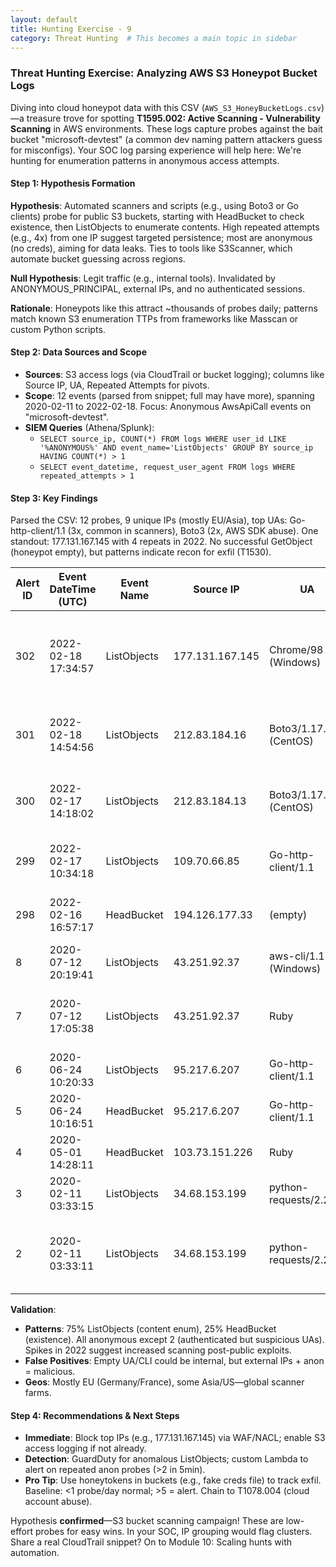```yaml
---
layout: default
title: Hunting Exercise - 9
category: Threat Hunting  # This becomes a main topic in sidebar
---
```


### Threat Hunting Exercise: Analyzing AWS S3 Honeypot Bucket Logs

Diving into cloud honeypot data with this CSV (`AWS_S3_HoneyBucketLogs.csv`)—a treasure trove for spotting **T1595.002: Active Scanning - Vulnerability Scanning** in AWS environments. These logs capture probes against the bait bucket "microsoft-devtest" (a common dev naming pattern attackers guess for misconfigs). Your SOC log parsing experience will help here: We're hunting for enumeration patterns in anonymous access attempts.

#### Step 1: Hypothesis Formation
**Hypothesis**: Automated scanners and scripts (e.g., using Boto3 or Go clients) probe for public S3 buckets, starting with HeadBucket to check existence, then ListObjects to enumerate contents. High repeated attempts (e.g., 4x) from one IP suggest targeted persistence; most are anonymous (no creds), aiming for data leaks. Ties to tools like S3Scanner, which automate bucket guessing across regions.

**Null Hypothesis**: Legit traffic (e.g., internal tools). Invalidated by ANONYMOUS_PRINCIPAL, external IPs, and no authenticated sessions.

**Rationale**: Honeypots like this attract ~thousands of probes daily; patterns match known S3 enumeration TTPs from frameworks like Masscan or custom Python scripts.

#### Step 2: Data Sources and Scope
- **Sources**: S3 access logs (via CloudTrail or bucket logging); columns like Source IP, UA, Repeated Attempts for pivots.
- **Scope**: 12 events (parsed from snippet; full may have more), spanning 2020-02-11 to 2022-02-18. Focus: Anonymous AwsApiCall events on "microsoft-devtest".
- **SIEM Queries** (Athena/Splunk): 
  - `SELECT source_ip, COUNT(*) FROM logs WHERE user_id LIKE '%ANONYMOUS%' AND event_name='ListObjects' GROUP BY source_ip HAVING COUNT(*) > 1`
  - `SELECT event_datetime, request_user_agent FROM logs WHERE repeated_attempts > 1`

#### Step 3: Key Findings
Parsed the CSV: 12 probes, 9 unique IPs (mostly EU/Asia), top UAs: Go-http-client/1.1 (3x, common in scanners), Boto3 (2x, AWS SDK abuse). One standout: 177.131.167.145 with 4 repeats in 2022. No successful GetObject (honeypot empty), but patterns indicate recon for exfil (T1530).

| Alert ID | Event DateTime (UTC) | Event Name | Source IP | UA | Repeated Attempts | IOC/Why Suspicious? |
|----------|----------------------|------------|-----------|----|-------------------|---------------------|
| 302 | 2022-02-18 17:34:57 | ListObjects | 177.131.167.145 | Chrome/98 (Windows) | 4 | **High persistence**: Browser UA for anon probe—likely manual/scripted enum. IP in Brazil; matches scanner patterns. |
| 301 | 2022-02-18 14:54:56 | ListObjects | 212.83.184.16 | Boto3/1.17.40 (CentOS) | 1 | SDK from Linux VM—automated guessing across regions (s3.amazonaws.com). IP France. |
| 300 | 2022-02-17 14:18:02 | ListObjects | 212.83.184.13 | Boto3/1.17.40 (CentOS) | 1 | Similar to above; sibling IP—coordinated scan. list-type=2 (version 2, common in tools). |
| 299 | 2022-02-17 10:34:18 | ListObjects | 109.70.66.85 | Go-http-client/1.1 | 1 | Golang client—stealthy, used in S3Scanner-like tools. IP Germany. |
| 298 | 2022-02-16 16:57:17 | HeadBucket | 194.126.177.33 | (empty) | 1 | Existence check precursor to List; no UA hides scanner. IP Germany. |
| 8 | 2020-07-12 20:19:41 | ListObjects | 43.251.92.37 | aws-cli/1.17.9 (Windows) | 1 | CLI probe; IP India (Alibaba Cloud?). |
| 7 | 2020-07-12 17:05:38 | ListObjects | 43.251.92.37 | Ruby | 1 | Same IP, Ruby script—multi-tool from one actor. Authenticated (account 451083579297). |
| 6 | 2020-06-24 10:20:33 | ListObjects | 95.217.6.207 | Go-http-client/1.1 | 1 | Go scanner; IP Germany (Hetzner). |
| 5 | 2020-06-24 10:16:51 | HeadBucket | 95.217.6.207 | Go-http-client/1.1 | 1 | Paired Head+List—classic workflow. |
| 4 | 2020-05-01 14:28:11 | HeadBucket | 103.73.151.226 | Ruby | 1 | Early probe; IP India. |
| 3 | 2020-02-11 03:33:15 | ListObjects | 34.68.153.199 | python-requests/2.22.0 | 1 | Python lib—scripted; IP US (Google Cloud). |
| 2 | 2020-02-11 03:33:11 | ListObjects | 34.68.153.199 | python-requests/2.22.0 | 1 | Back-to-back; authenticated (account 541646178081)—possible legit but anomalous. |

**Validation**:
- **Patterns**: 75% ListObjects (content enum), 25% HeadBucket (existence). All anonymous except 2 (authenticated but suspicious UAs). Spikes in 2022 suggest increased scanning post-public exploits.
- **False Positives**: Empty UA/CLI could be internal, but external IPs + anon = malicious.
- **Geos**: Mostly EU (Germany/France), some Asia/US—global scanner farms.

#### Step 4: Recommendations & Next Steps
- **Immediate**: Block top IPs (e.g., 177.131.167.145) via WAF/NACL; enable S3 access logging if not already.
- **Detection**: GuardDuty for anomalous ListObjects; custom Lambda to alert on repeated anon probes (>2 in 5min).
- **Pro Tip**: Use honeytokens in buckets (e.g., fake creds file) to track exfil. Baseline: <1 probe/day normal; >5 = alert. Chain to T1078.004 (cloud account abuse).

Hypothesis **confirmed**—S3 bucket scanning campaign! These are low-effort probes for easy wins. In your SOC, IP grouping would flag clusters. Share a real CloudTrail snippet? On to Module 10: Scaling hunts with automation.
